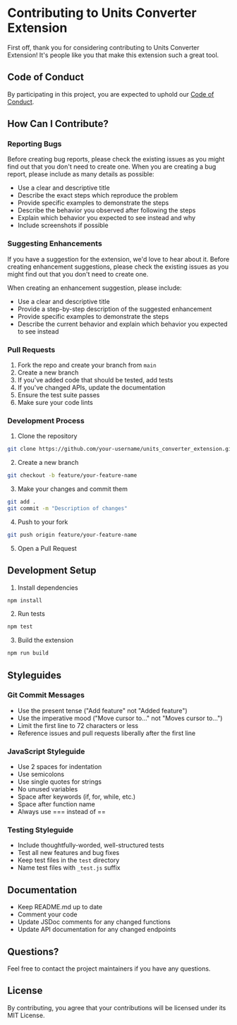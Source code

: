 # Contributing to Units Converter Extension

First off, thank you for considering contributing to Units Converter Extension! It's people like you that make this extension such a great tool.

## Code of Conduct

By participating in this project, you are expected to uphold our [Code of Conduct](CODE-OF-CONDUCT.md).

## How Can I Contribute?

### Reporting Bugs

Before creating bug reports, please check the existing issues as you might find out that you don't need to create one. When you are creating a bug report, please include as many details as possible:

* Use a clear and descriptive title
* Describe the exact steps which reproduce the problem
* Provide specific examples to demonstrate the steps
* Describe the behavior you observed after following the steps
* Explain which behavior you expected to see instead and why
* Include screenshots if possible

### Suggesting Enhancements

If you have a suggestion for the extension, we'd love to hear about it. Before creating enhancement suggestions, please check the existing issues as you might find out that you don't need to create one.

When creating an enhancement suggestion, please include:

* Use a clear and descriptive title
* Provide a step-by-step description of the suggested enhancement
* Provide specific examples to demonstrate the steps
* Describe the current behavior and explain which behavior you expected to see instead

### Pull Requests

1. Fork the repo and create your branch from `main`
2. Create a new branch
3. If you've added code that should be tested, add tests
4. If you've changed APIs, update the documentation
5. Ensure the test suite passes
6. Make sure your code lints

### Development Process

1. Clone the repository

```bash
git clone https://github.com/your-username/units_converter_extension.git
```


2. Create a new branch


```bash
git checkout -b feature/your-feature-name
```


3. Make your changes and commit them


```bash
git add .
git commit -m "Description of changes"
```


4. Push to your fork


```bash
git push origin feature/your-feature-name
```


5. Open a Pull Request

## Development Setup

1. Install dependencies

```bash
npm install
```

2. Run tests

```bash
npm test
```

3. Build the extension

```bash
npm run build
```

## Styleguides

### Git Commit Messages

* Use the present tense ("Add feature" not "Added feature")
* Use the imperative mood ("Move cursor to..." not "Moves cursor to...")
* Limit the first line to 72 characters or less
* Reference issues and pull requests liberally after the first line

### JavaScript Styleguide

* Use 2 spaces for indentation
* Use semicolons
* Use single quotes for strings
* No unused variables
* Space after keywords (if, for, while, etc.)
* Space after function name
* Always use === instead of ==

### Testing Styleguide

* Include thoughtfully-worded, well-structured tests
* Test all new features and bug fixes
* Keep test files in the `test` directory
* Name test files with `_test.js` suffix


## Documentation

* Keep README.md up to date
* Comment your code
* Update JSDoc comments for any changed functions
* Update API documentation for any changed endpoints


## Questions?

Feel free to contact the project maintainers if you have any questions.

## License

By contributing, you agree that your contributions will be licensed under its MIT License.

